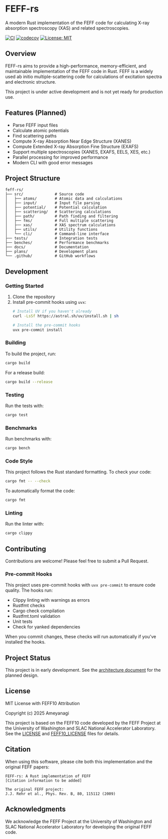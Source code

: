# FEFF-rs

A modern Rust implementation of the FEFF code for calculating X-ray absorption spectroscopy (XAS) and related spectroscopies.

[![CI](https://github.com/ameyanagi/feff-rs/actions/workflows/ci.yml/badge.svg)](https://github.com/ameyanagi/feff-rs/actions/workflows/ci.yml)
[![codecov](https://codecov.io/gh/ameyanagi/feff-rs/branch/main/graph/badge.svg)](https://codecov.io/gh/ameyanagi/feff-rs)
[![License: MIT](https://img.shields.io/badge/License-MIT-yellow.svg)](https://opensource.org/licenses/MIT)

## Overview

FEFF-rs aims to provide a high-performance, memory-efficient, and maintainable implementation of the FEFF code in Rust. FEFF is a widely used ab initio multiple-scattering code for calculations of excitation spectra and electronic structure.

This project is under active development and is not yet ready for production use.

## Features (Planned)

- Parse FEFF input files
- Calculate atomic potentials
- Find scattering paths
- Compute X-ray Absorption Near Edge Structure (XANES)
- Compute Extended X-ray Absorption Fine Structure (EXAFS)
- Support multiple spectroscopies (XANES, EXAFS, EELS, XES, etc.)
- Parallel processing for improved performance
- Modern CLI with good error messages

## Project Structure

```
feff-rs/
├── src/              # Source code
│   ├── atoms/        # Atomic data and calculations
│   ├── input/        # Input file parsing
│   ├── potential/    # Potential calculation
│   ├── scattering/   # Scattering calculations
│   ├── path/         # Path finding and filtering
│   ├── fms/          # Full multiple scattering
│   ├── xas/          # XAS spectrum calculations
│   ├── utils/        # Utility functions
│   └── cli/          # Command-line interface
├── tests/            # Integration tests
├── benches/          # Performance benchmarks
├── docs/             # Documentation
├── plans/            # Development plans
└── .github/          # GitHub workflows
```

## Development

### Getting Started

1. Clone the repository
2. Install pre-commit hooks using `uvx`:
   ```bash
   # Install UV if you haven't already
   curl -LsSf https://astral.sh/uv/install.sh | sh

   # Install the pre-commit hooks
   uvx pre-commit install
   ```

### Building

To build the project, run:

```bash
cargo build
```

For a release build:

```bash
cargo build --release
```

### Testing

Run the tests with:

```bash
cargo test
```

### Benchmarks

Run benchmarks with:

```bash
cargo bench
```

### Code Style

This project follows the Rust standard formatting. To check your code:

```bash
cargo fmt -- --check
```

To automatically format the code:

```bash
cargo fmt
```

### Linting

Run the linter with:

```bash
cargo clippy
```

## Contributing

Contributions are welcome! Please feel free to submit a Pull Request.

### Pre-commit Hooks

This project uses pre-commit hooks with `uvx pre-commit` to ensure code quality. The hooks run:
- Clippy linting with warnings as errors
- Rustfmt checks
- Cargo check compilation
- Rustfmt.toml validation
- Unit tests
- Check for yanked dependencies

When you commit changes, these checks will run automatically if you've installed the hooks.

## Project Status

This project is in early development. See the [architecture document](plans/architecture.md) for the planned design.

## License

MIT License with FEFF10 Attribution

Copyright (c) 2025 Ameyanagi

This project is based on the FEFF10 code developed by the FEFF Project at the University of Washington and SLAC National Accelerator Laboratory. See the [LICENSE](LICENSE) and [FEFF10_LICENSE](FEFF10_LICENSE) files for details.

## Citation

When using this software, please cite both this implementation and the original FEFF papers:

```
FEFF-rs: A Rust implementation of FEFF
[Citation information to be added]

The original FEFF project:
J.J. Rehr et al., Phys. Rev. B, 80, 115112 (2009)
```

## Acknowledgments

We acknowledge the FEFF Project at the University of Washington and SLAC National Accelerator Laboratory for developing the original FEFF code.